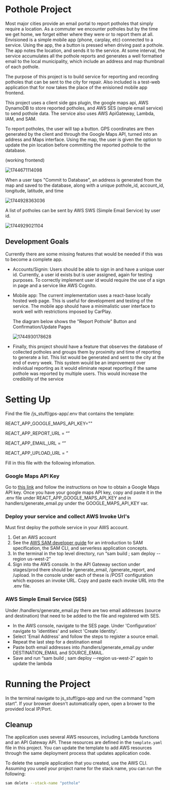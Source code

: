 # Pothole Project

Most major cities provide an email portal to report potholes that simply require a location. As a commuter we encounter potholes but by the time we get home, we forget either where they were or to report them at all. Envisioned is a simple mobile app (phone, carplay, etc) connected to a service. Using the app, the a button is pressed when driving past a pothole. The app notes the location, and sends it to the service. At some interval, the service accumulates all the pothole reports and generates a well formatted email to the local municipality, which include an address and map thumbnail of each pothole.

The purpose of this project is to build service for reporting and recording potholes that can be sent to the city for repair. Also included is a test-web application that for now takes the place of the enisioned mobile app frontend.

This project uses a client side gps plugin, the google maps api, AWS DynamoDB to store reported potholes, and AWS SES (simple email service) to send pothole data. The service also uses AWS ApiGateway, Lambda, IAM, and SAM.

To report potholes, the user will tap a button. GPS coordinates are then generated by the client and through the Google Maps API, turned into an address and Maps interface. Using the map, the user is given the option to update the pin location before committing the reported pothole to the database.

(working frontend)

![1744671114098](image/README/1744671114098.png)

When a user taps "Commit to Database", an address is generated from the map and saved to the database, along with a unique pothole_id, account_id, longitude, latitude, and time

![1744928363036](image/README/1744928363036.png)

A list of potholes can be sent by AWS SWS (Simple Email Service) by user id.

![1744929021104](image/README/1744929021104.png)

## Development Goals

Currently there are some missing features that would be needed if this was to become a complete app.

- Accounts/Signin: Users should be able to sign in and have a unique user id. Currently, a user id exists but is user assigned, again for testing purposes. To correctly implement user id would require the use of a sign in page and a service like AWS Cognito.
- Mobile app: The current implementation uses a react-base locally hosted web page. This is useful for development and testing of the service. The mobile app should have a minimalistic user interface to work well with restrictions imposed by CarPlay.

  The diagram below shows the "Report Pothole" Button and Confirmation/Update Pages

  ![1744930178628](image/README/1744930178628.png)

- Finally, this project should have a feature that observes the database of collected potholes and groups them by proximity and time of reporting to generate a list. This list would be generated and sent to the city at the end of every week. This system would be an improvement over individual reporting as it would eliminate repeat reporting if the same pothole was reported by multiple users. This would increase the credibility of the service

# Setting Up

Find the file /js_stuff/gps-app/.env that contains the template:

REACT_APP_GOOGLE_MAPS_API_KEY=""

REACT_APP_REPORT_URL = “”

REACT_APP_EMAIL_URL = “”

REACT_APP_UPLOAD_URL = “

Fill in this file with the following infomation.

### Google Maps API Key

Go to [this link](https://developers.google.com/maps/documentation/embed/get-api-key) and follow the instructions on how to obtain a Google Maps API key. Once you have your google maps API key, copy and paste it in the .env file under REACT_APP_GOOGLE_MAPS_API_KEY and in handlers/generate_email.py under the GOOGLE_MAPS_API_KEY var.

### Deploy your service and collect AWS Invoke Url's

Must first deploy the pothole service in your AWS account.

1. Get an AWS account
2. See the [AWS SAM developer guide](https://docs.aws.amazon.com/serverless-application-model/latest/developerguide/what-is-sam.html) for an introduction to SAM specification, the SAM CLI, and serverless application concepts.
3. In the terminal in the top level directory, run “sam build ; sam deploy --region us-west-2”
4. Sign into the AWS console. In the API Gateway section under stages/prod there should be /generate_email, /generate_report, and /upload. In the console under each of these is /POST configuration which exposes an invoke URL. Copy and paste each invoke URL into the .env file.

### AWS Simple Email Service (SES)

Under /handlers/generate_email.py there are two email addresses (source and destination) that need to be added to the file and registered with SES.

- In the AWS console, navigate to the SES page. Under 'Configuration' navigate to 'identities' and select 'Create Identity'.
- Select 'Email Address' and follow the steps to register a source email.
- Repeat the last step for a destination email
- Paste both email addresses into /handlers/generate_email.py under DESTINATION_EMAIL and SOURCE_EMAIL.
- Save and run “sam build ; sam deploy --region us-west-2” again to update the lambda

# Running the Project

In the terminal navigate to js_stuff/gps-app and run the command "npm start". If your browser doesn't automatically open, open a brower to the provided local IP/Port.

## Cleanup

The application uses several AWS resources, including Lambda functions and an API Gateway API. These resources are defined in the `template.yaml` file in this project. You can update the template to add AWS resources through the same deployment process that updates application code.

To delete the sample application that you created, use the AWS CLI. Assuming you used your project name for the stack name, you can run the following:

```bash
sam delete --stack-name "pothole"
```
